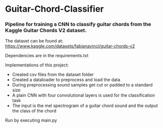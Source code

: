 # Guitar-Chord-Classifier
### Pipeline for training a CNN to classify guitar chords from the Kaggle Guitar Chords V2 dataset.


The dataset can be found at: https://www.kaggle.com/datasets/fabianavinci/guitar-chords-v2

Dependencies are in the requirements.txt

Implementations of this project:
- Created csv files from the dataset folder
- Created a dataloader to preprocess and load the data
- During preprocessing sound samples get cut or padded to a standard size
- A plain CNN with four convolutional layers is used for the classification task
- The input is the mel spectrogram of a guitar chord sound and the output the class of the chord

Run by executing main.py
